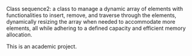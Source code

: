 Class sequence2: a class to manage a dynamic array of elements with functionalities to insert, remove, and traverse through the elements, dynamically resizing the array when needed to accommodate more elements, all while adhering to a defined capacity and efficient memory allocation.

This is an academic project.



